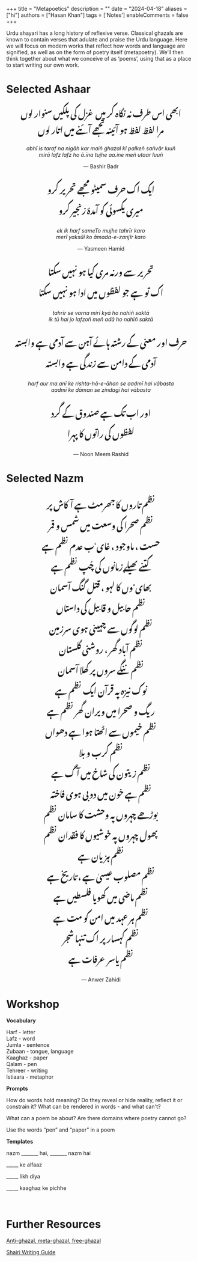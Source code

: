 +++
title = "Metapoetics"
description = ""
date = "2024-04-18"
aliases = ["hi"]
authors = ["Hasan Khan"]
tags = ['Notes']
enableComments = false
+++


Urdu shayari has a long history of reflexive verse. Classical ghazals are known to contain verses that adulate and praise the Urdu language. Here we will focus on modern works that reflect how words and language are signified, as well as on the form of poetry itself (metapoetry). We’ll then think together about what we conceive of as ‘poems’, using that as a place to start writing our own work.

# **Selected Ashaar**

<p style="text-align: center; font-family: 'Noto Nastaliq Urdu';font-size: 22px; line-height: 2;">
ابھی اس طرف نہ نگاہ کر میں غزل کی پلکیں سنوار لوں <br>
مرا لفظ لفظ ہو آئینہ تجھے آئنے میں اتار لوں
<p>

<p style="text-align: center;"> <i>
abhī is taraf na nigāh kar maiñ ġhazal kī palkeñ sañvār luuñ <br>
mirā lafz lafz ho ā.īna tujhe aa.ine meñ utaar luuñ
<p> </i>

<p style="text-align: center;"> — Bashir Badr <p>

<p style="text-align: center; font-family: 'Noto Nastaliq Urdu';font-size: 22px; line-height: 2.5;">
ایک اک حرف سمیٹو مجھے تحریر کرو <br>
میری یکسوئی کو آمدۂ زنجیر کرو
<p>

<p style="text-align: center;"> <i>
ek ik harf sameTo mujhe tahrīr karo <br>
merī yaksūī ko āmada-e-zanjīr karo
<p> </i>

<p style="text-align: center;"> — Yasmeen Hamid <p>

<p style="text-align: center; font-family: 'Noto Nastaliq Urdu';font-size: 22px; line-height: 2.5;">
تحریر سے ورنہ مری کیا ہو نہیں سکتا <br>
اک تو ہے جو لفظوں میں ادا ہو نہیں سکتا
<p>

<p style="text-align: center;"> <i>
tahrīr se varna mirī kyā ho nahīñ saktā <br>
ik tū hai jo lafzoñ meñ adā ho nahīñ saktā
<p> </i>

<p style="text-align: center; font-family: 'Noto Nastaliq Urdu';font-size: 22px; line-height: 2.5;">
حرف اور معنی کے رشتہ ہائے آہن سے آدمی ہے وابستہ<br>
آدمی کے دامن سے زندگی ہے وابستہ
<p>

<p style="text-align: center;"> <i>
harf aur ma.anī ke rishta-hā-e-āhan se aadmī hai vābasta <br>
aadmī ke dāman se zindagī hai vābasta
<p></i>

<p style="text-align: center; font-family: 'Noto Nastaliq Urdu';font-size: 22px; line-height: 2.5;">
اور اب تک ہے صندوق کے گرد<br>
لفظوں کی راتوں کا پہرا
<p>

<p style="text-align: center;"> — Noon Meem Rashid <p>

# **Selected Nazm**

<p style="text-align: center; font-family: 'Noto Nastaliq Urdu';font-size: 22px; line-height: 2.5;">
نظم تاروں کا جھرمٹ ہے آکاش پر <br>
نظم صحرا کی وسعت میں شمس و قمر  <br>
حست ، ماوجود ، غایٴب عدم نظم ہے <br>
کتنے پھیلے زمانوں کی چُپ نظم ہے <br>
بھایٴوں کا لہو ، قتل گنگ آسمان <br>
نظم حابیل و قابیل کی داستاں <br>
نظم لوگوں سے چہینی ہوی سرزمین<br>
نظم آباد گھر ، روشنی گلستان <br>
نظم ننگے سروں پر کھلا آسمان <br>
نوک نیزہ پہ قرآن ایک نظم ہے <br>
ریگ و صحرا میں ویران گھر نظم ہے <br>
نظم خیموں سے اٹھتا ہوا ہے دھواں <br>
نظم کرب و بلا <br>
نظم زیتون کی شاخ میں آگ ہے <br>
نظم ہے خون میں دوبی ہوی فاختہ  <br>
 بوڑھے چہروں پہ وحشت کا سامان نظم <br>
پھول چہروں پہ خوشیوں کا فقدان نظم <br>
نظم ہزیان ہے <br>
نظم مصلوب عیسیٰ ہے ، تاریخ ہے <br>
نظم ماضی میں کھویا فلسطیں ہے <br>
نظم ہر عہد میں امن کو مت ہے <br>
نظم کہسار پر اک تنہا شجر<br>
نظم یاسر عرفات ہے<br>
<p>

<p style="text-align: center;"> — Anwer Zahidi <p>


# **Workshop**
**Vocabulary**

Harf - letter \
Lafz - word  \
Jumla - sentence \
Zubaan - tongue, language \
Kaaghaz - paper \
Qalam - pen \
Tehreer - writing  \
Istiaara - metaphor 


**Prompts**

How do words hold meaning? Do they reveal or hide reality, reflect it or constrain it? What can be rendered in words - and what can't? 

What can a poem be about? Are there domains where poetry cannot go?

Use the words “pen” and “paper” in a poem 


**Templates**

nazm _______ hai, _______ nazm hai

_____ ke alfaaz

_____ likh diya

_____ kaaghaz ke pichhe

<br>

# **Further Resources**

[Anti-ghazal, meta-ghazal, free-ghazal](https://www.dawn.com/news/1181212)

[Shairi Writing Guide](https://docs.google.com/document/d/19StPipH64m0iycT2ZHMDNlTDWn2ceFjY3tRhOMNwI9Y/edit)
















<p style="text-align: center; font-family: 'Noto Nastaliq Urdu';font-size: 22px; line-height: 2;">
 <br>
<p>